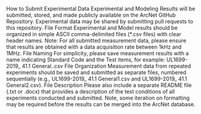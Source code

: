 How to Submit Experimental Data
Experimental and Modeling Results will be submitted, stored, and made publicly available on the ArcNet GitHub Repository. Experimental data may be shared by submitting pull requests to this repository.
File Format
Experimental and Model results should be organized in simple ASCII comma-delimited files (*.csv files) with clear header names. Note: For all submitted measurement data, please ensure that results are obtained with a data acquisition rate between 1kHz and 1MHz.
File Naming
For simplicity, please save measurement results with a name indicating Standard Code and the Test items, for example: UL1699-2019_ 41.1 General..csv
File Organization
Measurement data from repeated experiments should be saved and submitted as separate files, numbered sequentially (e.g., UL1699-2019_ 41.1 General1.csv and UL1699-2019_ 41.1 General2.csv).
File Description
Please also include a separate README file (.txt or .docx) that provides a description of the test conditions of all experiments conducted and submitted.
Note, some iteration on formatting may be required before the results can be merged into the ArcNet database.
